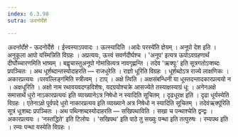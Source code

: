 ```yaml
---
index: 6.3.98
sutra: ऊदनोर्देशे

---
```

_ऊदनोर्देशे_ - ऊदनोर्देशे । ईत्त्वस्याऽपवादः । ऊत्स्यादिति ।आदेः परस्ये॑ति ज्ञेयम् । अनूपो देश इति । अनुकूला आपो यस्मिन्निति विग्रहः । अप्रत्ययः, ऊत्त्वं सवर्णदीर्घश्च । 'अनूप' इत्यत्र ऊपोऽवग्रहणार्थं दीर्घोच्चारणमिति भाष्यम् । बह्वृचास्तुअनूपो गोमान्रित्यत्र नावगृह्णन्ति । तदेव 'ऋक्पूः' इति सूत्रगतोऽप्शब्दः प्रपञ्चितः । अथ धूर्शब्दान्तस्योदाहरति — राजधुरेति । राज्ञो धूरिति विग्रहः । धूर्शब्दोऽत्र राज्ये लाक्षणिकः । अकारप्रत्ययः ।परवल्लिङ्ग॑मिति स्त्रीत्वम् । टाप् । अक्षे त्विति । अक्षसंबन्धिनी या धूस्तदन्तादकारप्रत्ययो न । अक्षधूरिति । अक्षो नाम रथावयवदण्डविशेषः, यदग्रयोश्चक्रे आसज्येते तस्याक्षस्याग्रं धूः । अनेनअक्षे समासार्थे धुरो नाऽकारप्रत्ययः॑ इति व्याख्यानेऽत्र निषेधो न स्यादिति सूचितम् । दृढधूरक्ष इति । दृढा धूर्यस्येति विग्रहः । एतेनाऽक्षे पूर्वपदे धुरो नाकारप्रत्यय इति व्याख्याने अत्र निषेधो न स्यादिति सूचितम् । तदेवंऋक्पू॑रिति सूत्रं धूःशब्दः प्रपञ्चितः । अथ पथिन्शब्दस्योदाहरति — सखिपथाविति । सखा च पन्थाश्चेति द्वन्द्वः । अकारप्रत्ययः । 'नस्तद्धिते' इति टिलोपः । 'सखिपथ' इति पाठे तु सख्युः पन्था इति तत्पुरुषः । रम्यपथ इति । रम्यः पन्था यस्येति विग्रहः ।